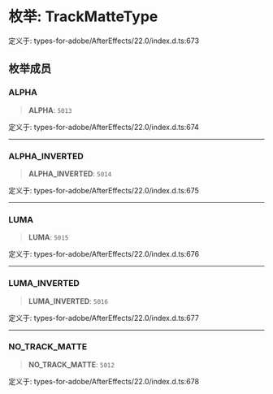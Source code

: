 # 枚举: TrackMatteType

定义于: types-for-adobe/AfterEffects/22.0/index.d.ts:673

## 枚举成员

### ALPHA

> **ALPHA**: `5013`

定义于: types-for-adobe/AfterEffects/22.0/index.d.ts:674

***

### ALPHA\_INVERTED

> **ALPHA\_INVERTED**: `5014`

定义于: types-for-adobe/AfterEffects/22.0/index.d.ts:675

***

### LUMA

> **LUMA**: `5015`

定义于: types-for-adobe/AfterEffects/22.0/index.d.ts:676

***

### LUMA\_INVERTED

> **LUMA\_INVERTED**: `5016`

定义于: types-for-adobe/AfterEffects/22.0/index.d.ts:677

***

### NO\_TRACK\_MATTE

> **NO\_TRACK\_MATTE**: `5012`

定义于: types-for-adobe/AfterEffects/22.0/index.d.ts:678
